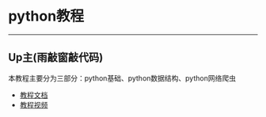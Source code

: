 # python教程

---

## Up主(雨敲窗敲代码)
本教程主要分为三部分：python基础、python数据结构、python网络爬虫

- [教程文档](http://www.yuqiaochuang.com/article/?category=Python%E6%95%99%E7%A8%8B)
- [教程视频](https://www.bilibili.com/video/av5236569)